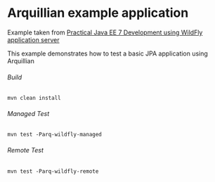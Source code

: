 Arquillian example application
=====================================
Example taken from [Practical Java EE 7 Development using WildFly application server](http://www.itbuzzpress.com/ebooks/java-ee-7-development-on-wildfly.html)

This example demonstrates how to test a basic JPA application using Arquillian 

###### Build 
```shell
mvn clean install 
```

###### Managed Test
```shell
mvn test -Parq-wildfly-managed
```

###### Remote Test
```shell
mvn test -Parq-wildfly-remote
```

